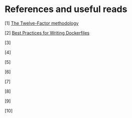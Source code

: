 # References and useful reads

[1] [The Twelve-Factor methodology](https://12factor.net/)

[2] [Best Practices for Writing Dockerfiles](https://docs.docker.com/develop/develop-images/dockerfile_best-practices/)

[3] []()

[4] []()

[5] []()

[6] []()

[7] []()

[8] []()

[9] []()

[10] []()
